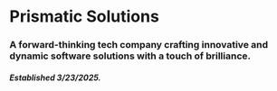 # Prismatic Solutions


### A forward-thinking tech company crafting innovative and dynamic software solutions with a touch of brilliance.

##### Established 3/23/2025.
